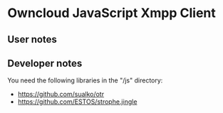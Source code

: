 Owncloud JavaScript Xmpp Client
=====

User notes
--

Developer notes
--

You need the following libraries in the "/js" directory:

- https://github.com/sualko/otr
- https://github.com/ESTOS/strophe.jingle